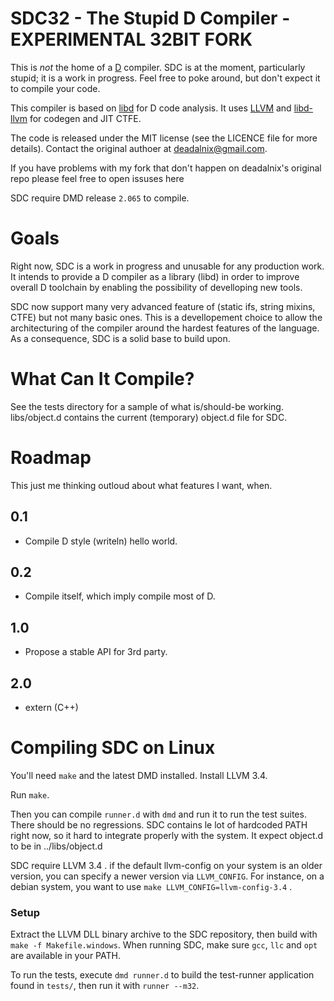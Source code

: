 SDC32 - The Stupid D Compiler - EXPERIMENTAL 32BIT FORK
===========================
This is _not_ the home of a [D](http://dlang.org/) compiler.
SDC is at the moment, particularly stupid; it is a work in progress. Feel free to poke around, but don't expect it to compile your code.

This compiler is based on [libd](https://github.com/deadalnix/libd) for D code analysis. It uses [LLVM](http://llvm.org/) and [libd-llvm](https://github.com/deadalnix/libd-llvm) for codegen and JIT CTFE.

The code is released under the MIT license (see the LICENCE file for more details).
Contact the original authoer at deadalnix@gmail.com.

If you have problems with my fork that don't happen on deadalnix's original repo please feel free to open issuses here 

SDC require DMD release `2.065` to compile.

Goals
========
Right now, SDC is a work in progress and unusable for any production work. It intends to provide a D compiler as a library (libd) in order to improve overall D toolchain by enabling the possibility of develloping new tools.

SDC now support many very advanced feature of (static ifs, string mixins, CTFE) but not many basic ones. This is a devellopement choice to allow the architecturing of the compiler around the hardest features of the language. As a consequence, SDC is a solid base to build upon.

What Can It Compile?
====================
See the tests directory for a sample of what is/should-be working.
libs/object.d contains the current (temporary) object.d file for SDC.  

Roadmap
=======
This just me thinking outloud about what features I want, when.

0.1
---
* Compile D style (writeln) hello world.

0.2
---
* Compile itself, which imply compile most of D.

1.0
---
* Propose a stable API for 3rd party.

2.0
---
* extern (C++)


Compiling SDC on Linux
=======
You'll need `make` and the latest DMD installed.
Install LLVM 3.4.

Run `make`.

Then you can compile `runner.d` with `dmd` and run it to run the test suites. There should be no regressions.
SDC contains le lot of hardcoded PATH right now, so it hard to integrate properly with the system. It expect object.d to be in ../libs/object.d

SDC require LLVM 3.4 . if the default llvm-config on your system is an older version, you can specify a newer version via `LLVM_CONFIG`. For instance, on a debian system, you want to use `make LLVM_CONFIG=llvm-config-3.4` .

### Setup
Extract the LLVM DLL binary archive to the SDC repository, then build with `make -f Makefile.windows`.
When running SDC, make sure `gcc`, `llc` and `opt` are available in your PATH.

To run the tests, execute `dmd runner.d` to build the test-runner application found in `tests/`, then run it with `runner --m32`.

